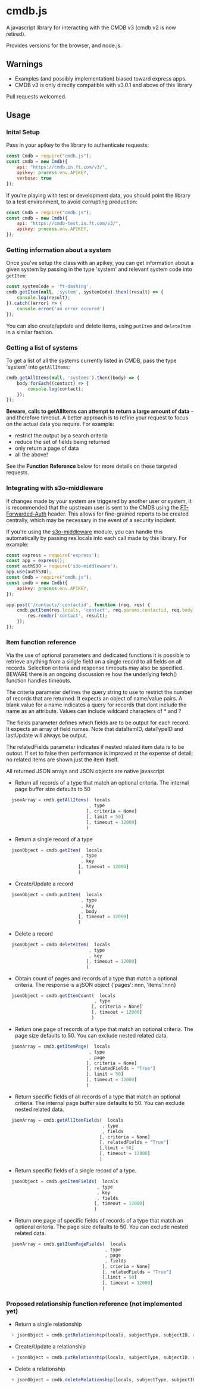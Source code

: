 # cmdb.js
A javascript library for interacting with the CMDB v3 (cmdb v2 is now retired).

Provides versions for the browser, and node.js.

## Warnings
* Examples (and possibly implementation) biased toward express apps.
* CMDB v3 is only directly compatible with v3.0.1 and above of this library

Pull requests welcomed.

## Usage

### Inital Setup
Pass in your apikey to the library to authenticate requests:
```js
const Cmdb = require("cmdb.js");
const cmdb = new Cmdb({
    api: "https://cmdb.in.ft.com/v3/",
    apikey: process.env.APIKEY,
    verbose: true
});
```

If you're playing with test or development data, you should point the library to a test environment, to avoid corrupting production:
```js
const Cmdb = require("cmdb.js");
const cmdb = new Cmdb({
    api: "https://cmdb-test.in.ft.com/v3/",
    apikey: process.env.APIKEY,
});
```

### Getting information about a system
Once you've setup the class with an apikey, you can get information about a given system by passing in the type 'system' and relevant system code into `getItem`:
```js
const systemCode = 'ft-dashing';
cmdb.getItem(null, 'system', systemCode).then((result) => {
    console.log(result);
}).catch((error) => {
    console.error('an error occured')
});
```
You can also create/update and delete items, using `putItem` and `deleteItem` in a similar fashion.

### Getting a list of systems
To get a list of all the systems currently listed in CMDB, pass the type 'system' into `getAllItems`:
```js
cmdb.getAllItems(null, 'systems').then((body) => {
    body.forEach((contact) => {
        console.log(contact);
    });
});
```

**Beware, calls to getAllItems can attempt to return a large amount of data** - and therefore timeout. A better approach is to refine your request to focus on the actual data you require. For example:
* restrict the output by a search criteria
* reduce the set of fields being returned
* only return a page of data
* all the above!

See the **Function Reference** below for more details on these targeted requests.


### Integrating with s3o-middleware
If changes made by your system are triggered by another user or system, it is recommended that the upstream user is sent to the CMDB using the [FT-Forwarded-Auth](https://docs.google.com/document/d/1ecw40CoWSOHFhq8xco5jyq5tBfdqWzH3BXiMCTKVkLw/edit#) header.  This allows for fine-grained reports to be created centrally, which may be necessary in the event of a security incident.

If you're using the [s3o-middleware](https://github.com/Financial-Times/s3o-middleware/) module, you can handle this automatically by passing res.locals into each call made by this library.  For example:
```js
const express = require('express');
const app = express();
const authS3O = require('s3o-middleware');
app.use(authS3O);
const Cmdb = require("cmdb.js");
const cmdb = new Cmdb({
    apikey: process.env.APIKEY,
});

app.post('/contacts/:contactid', function (req, res) {
    cmdb.putItem(res.locals, 'contact', req.params.contactid, req.body).then((result) => {
        res.render('contact', result);
    });
});
```

### Item function reference
Via the use of optional parameters and dedicated functions it is possible to retrieve anything from a single field on a single record to all fields on all records. Selection criteria and response timeouts may also be specified.  BEWARE there is an ongoing discussion re how the underlying fetch() function handles timeouts.

The criteria parameter defines the query string to use to restrict the number of records that are returned. It expects an object of name/value pairs. A blank value for a name indicates a query for records that dont include the name as an attribute. Values can include wildcard characters of * and ?

The fields parameter defines which fields are to be output for each record. It expects an array of field names. Note that dataItemID, dataTypeID and lastUpdate will always be output.

The relatedFields parameter indicates if nested related item data is to be outout. If set to false then performance is improved at the expense of detail; no related items are shown just the item itself.

All returned JSON arrays and JSON objects are native javascript

* Return all records of a type that match an optional criteria. The internal page buffer size defaults to 50
```js
  jsonArray = cmdb.getAllItems(  locals
                               , type
                              [, criteria = None]
                              [, limit = 50]
                              [, timeout = 12000]
                              )
```

* Return a single record of a type
```js
  jsonObject = cmdb.getItem(  locals
                            , type
                            , key
                           [, timeout = 12000]
                           )
```

* Create/Update a record
```js
  jsonObject = cmdb.putItem(  locals
                            , type
                            , key
                            , body
                           [, timeout = 12000]
                           )
```

* Delete a record
```js
  jsonObject = cmdb.deleteItem(  locals
                               , type
                               , key
                              [, timeout = 12000]
                              )
```

* Obtain count of pages and records of a type that match a optional criteria. The response is a jSON object {'pages': nnn, 'items':nnn}
```js
  jsonObject = cmdb.getItemCount(  locals
                                 , type
                                [, criteria = None]
                                [, timeout = 12000]
                                )
```

* Return one page of records of a type that match an optional criteria. The page size defaults to 50. You can exclude nested related data.
```js
  jsonArray = cmdb.getItemPage(  locals
                               , type
                               , page
                              [, criteria = None]
                              [, relatedFields = "True"]
                              [, limit = 50]
                              [, timeout = 12000]
                              )
```

* Return specific fields of all records of a type that match an optional criteria. The internal page buffer size defaults to 50. You can exclude nested related data.
```js
  jsonArray = cmdb.getAllItemFields(  locals
                                    , type
                                    , fields
                                   [, criteria = None]
                                   [, relatedFields = "True"]
                                   [,limit = 50]
                                   [, timeout = 12000]
                                   )
```

* Return specific fields of a single record of a type.
```js
  jsonObject = cmdb.getItemFields(  locals
                                  , type
                                  , key
                                  , fields
                                 [, timeout = 12000]
                                 )
```

* Return one page of specific fields of records of a type that match an optional criteria. The page size defaults to 50.  You can exclude nested related data.
```js
  jsonArray = cmdb.getItemPageFields(  locals
                                     , type
                                     , page
                                     , fields
                                    [, crieria = None]
                                    [, relatedFields = "True"]
                                    [,limit = 50]
                                    [, timeout = 12000]
                                    )
```

### Proposed relationship function reference (not implemented yet)

* Return a single relationship
```js
  + jsonObject = cmdb.getRelationship(locals, subjectType, subjectID, relType, objectType, objectID, timeout = 12000)
```

* Create/Update a relationship
```js
  + jsonObject = cmdb.putRelationship(locals, subjectType, subjectID, relType, objectType, objectID, timeout = 12000)
```

* Delete a relationship
```js
  + jsonObject = cmdb.deleteRelationship(locals, subjectType, subjectID, relType, objectType, objectID, timeout = 12000)
```
